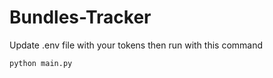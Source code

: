 # Bundles-Tracker

Update .env file with your tokens then run with this command

```shell
python main.py
```
